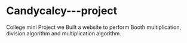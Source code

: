 # Candycalcy---project
 College mini Project
we Built a website to perform Booth multiplication, division algorithm and multiplication algorithm. 
